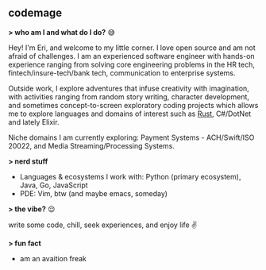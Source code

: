 ## codemage

**> who am I and what do I do?** :sweat_smile:

Hey! I'm Eri, and welcome to my little corner. I love open source and am not afraid of challenges. I am an experienced software engineer with hands-on experience ranging from solving core engineering problems in the HR tech, fintech/insure-tech/bank tech, communication to enterprise systems.

Outside work, I explore adventures that infuse creativity with imagination, with activities ranging from random story writing, character development, and sometimes concept-to-screen exploratory coding projects which allows me to explore languages and domains of interest such as [Rust](https://github.com/search?q=owner%3A50-Course+rust&type=repositories), C#/DotNet and lately Elixir.

Niche domains I am currently exploring: Payment Systems - ACH/Swift/ISO 20022, and Media Streaming/Processing Systems.

**> nerd stuff**

- Languages & ecosystems I work with: Python (primary ecosystem), Java, Go, JavaScript
- PDE: Vim, btw (and maybe emacs, someday)

**> the vibe?** :relieved:

write some code, chill, seek experiences, and enjoy life :v:

**> fun fact**

- am an avaition freak
